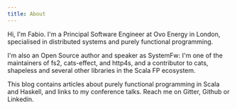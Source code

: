 ```yaml
---
title: About
---
```


Hi, I'm Fabio. I'm a Principal Software Engineer at Ovo Energy in London, specialised in distributed systems and purely functional programming.

I'm also an Open Source author and speaker as SystemFw: I'm one of the maintainers of fs2, cats-effect, and http4s, and a contributor to cats, shapeless and several other libraries in the Scala FP ecosystem.

This blog contains articles about purely functional programming in Scala and Haskell, and links to my conference talks. Reach me on Gitter, Github or Linkedin.




